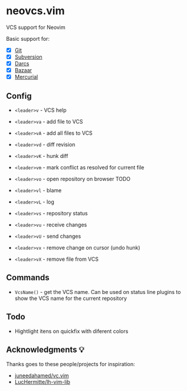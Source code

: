 # neovcs.vim

VCS support for Neovim

Basic support for:

- [x] [Git](https://git-scm.com)
- [x] [Subversion](https://subversion.apache.org)
- [x] [Darcs](http://darcs.net)
- [x] [Bazaar](https://bazaar.canonical.com)
- [x] [Mercurial](https://www.mercurial-scm.org)

## Config

- `<leader>v` - VCS help

- `<leader>va` - add file to VCS
- `<leader>vA` - add all files to VCS

- `<leader>vd` - diff revision

- `<leader>vK` - hunk diff

- `<leader>vm` - mark conflict as resolved for current file

<!-- - `<leader>vn` - go to next change -->

- `<leader>vo` - open repository on browser TODO

- `<leader>vl` - blame
- `<leader>vL` - log
- `<leader>vs` - repository status

- `<leader>vu` - receive changes
- `<leader>vU` - send changes

- `<leader>vx` - remove change on cursor (undo hunk)
- `<leader>vX` - remove file from VCS


## Commands

- `VcsName()` - get the VCS name. Can be used on status line plugins to show
    the VCS name for the current repository

## Todo

- Hightlight itens on quickfix with diferent colors

## Acknowledgments 💡

Thanks goes to these people/projects for inspiration:

- [juneedahamed/vc.vim](https://github.com/juneedahamed/vc.vim)
- [LucHermitte/lh-vim-lib](https://github.com/LucHermitte/lh-vim-lib)


